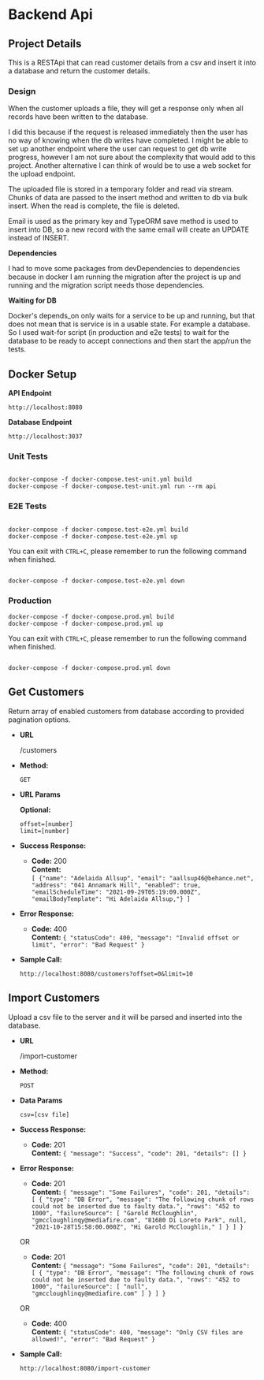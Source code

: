 # **Backend Api**

## **Project Details**

This is a RESTApi that can read customer details from a csv and insert it into a database and return the customer details.

### **Design**

When the customer uploads a file, they will get a response only when all records have been written to the database.

I did this because if the request is released immediately then the user has no way of knowing when the db writes have completed. I might be able to set up another endpoint where the user can request to get db write progress, however I am not sure about the complexity that would add to this project. Another alternative I can think of would be to use a web socket for the upload endpoint.

The uploaded file is stored in a temporary folder and read via stream. Chunks of data are passed to the insert method and written to db via bulk insert. When the read is complete, the file is deleted.

Email is used as the primary key and TypeORM save method is used to insert into DB, so a new record with the same email will create an UPDATE instead of INSERT.

**Dependencies** <br/>

I had to move some packages from devDependencies to dependencies because in docker I am running the migration after the project is up and running and the migration script needs those dependencies.

**Waiting for DB** <br/>

Docker's depends_on only waits for a service to be up and running, but that does not mean that is service is in a usable state. For example a database. So I used wait-for script (in production and e2e tests) to wait for the database to be ready to accept connections and then start the app/run the tests.

## **Docker Setup**

**API Endpoint**

```
http://localhost:8080
```

**Database Endpoint**

```
http://localhost:3037
```

### **Unit Tests**

```

docker-compose -f docker-compose.test-unit.yml build
docker-compose -f docker-compose.test-unit.yml run --rm api

```

### **E2E Tests**

```

docker-compose -f docker-compose.test-e2e.yml build
docker-compose -f docker-compose.test-e2e.yml up

```

You can exit with `CTRL+C`, please remember to run the following command when finished.

```

docker-compose -f docker-compose.test-e2e.yml down

```

### **Production**

```
docker-compose -f docker-compose.prod.yml build
docker-compose -f docker-compose.prod.yml up

```

You can exit with `CTRL+C`, please remember to run the following command when finished.

```

docker-compose -f docker-compose.prod.yml down

```

## **Get Customers**

Return array of enabled customers from database according to provided pagination options.

- **URL**

  /customers

- **Method:**

  `GET`

- **URL Params**

  **Optional:**

  `offset=[number]`<br/>
  `limit=[number]`

- **Success Response:**

  - **Code:** 200 <br />
    **Content:** <br />
    `[ {"name": "Adelaida Allsup", "email": "aallsup46@behance.net", "address": "041 Annamark Hill", "enabled": true, "emailScheduleTime": "2021-09-29T05:19:09.000Z", "emailBodyTemplate": "Hi Adelaida Allsup,"} ] `

- **Error Response:**

  - **Code:** 400 <br />
    **Content:** `{ "statusCode": 400, "message": "Invalid offset or limit", "error": "Bad Request" }`

- **Sample Call:**

  ```
  http://localhost:8080/customers?offset=0&limit=10
  ```

## **Import Customers**

Upload a csv file to the server and it will be parsed and inserted into the database.

- **URL**

  /import-customer

- **Method:**

  `POST`

- **Data Params**

  `csv=[csv file]`

- **Success Response:**

  - **Code:** 201 <br />
    **Content:** `{ "message": "Success", "code": 201, "details": [] }`

- **Error Response:**

  - **Code:** 201 <br />
    **Content:** `{ "message": "Some Failures", "code": 201, "details": [ { "type": "DB Error", "message": "The following chunk of rows could not be inserted due to faulty data.", "rows": "452 to 1000", "failureSource": [ "Garold McCloughlin", "gmccloughlinqy@mediafire.com", "81680 Di Loreto Park", null, "2021-10-28T15:58:00.000Z", "Hi Garold McCloughlin," ] } ] }`

  OR

  - **Code:** 201 <br />
    **Content:** `{ "message": "Some Failures", "code": 201, "details": [ { "type": "DB Error", "message": "The following chunk of rows could not be inserted due to faulty data.", "rows": "452 to 1000", "failureSource": [ "null", "gmccloughlinqy@mediafire.com" ] } ] }`

  OR

  - **Code:** 400 <br />
    **Content:** `{ "statusCode": 400, "message": "Only CSV files are allowed!", "error": "Bad Request" }`

- **Sample Call:**

  ```
  http://localhost:8080/import-customer
  ```
